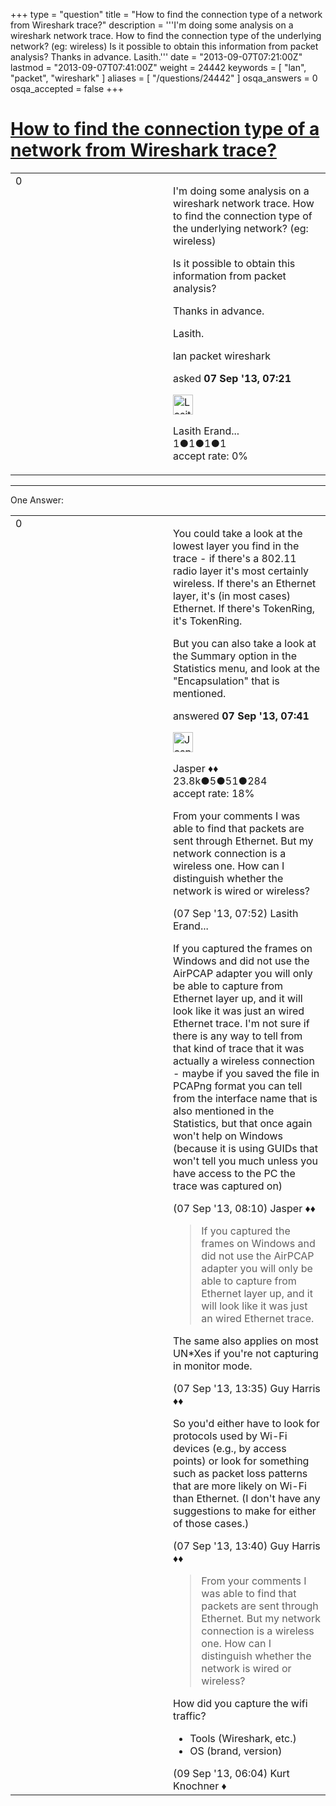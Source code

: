 +++
type = "question"
title = "How to find the connection type of a network from Wireshark trace?"
description = '''I&#x27;m doing some analysis on a wireshark network trace. How to find the connection type of the underlying network? (eg: wireless) Is it possible to obtain this information from packet analysis? Thanks in advance. Lasith.'''
date = "2013-09-07T07:21:00Z"
lastmod = "2013-09-07T07:41:00Z"
weight = 24442
keywords = [ "lan", "packet", "wireshark" ]
aliases = [ "/questions/24442" ]
osqa_answers = 0
osqa_accepted = false
+++

<div class="headNormal">

# [How to find the connection type of a network from Wireshark trace?](/questions/24442/how-to-find-the-connection-type-of-a-network-from-wireshark-trace)

</div>

<div id="main-body">

<div id="askform">

<table id="question-table" style="width:100%;"><colgroup><col style="width: 50%" /><col style="width: 50%" /></colgroup><tbody><tr class="odd"><td style="width: 30px; vertical-align: top"><div class="vote-buttons"><div id="post-24442-score" class="post-score" title="current number of votes">0</div><div id="favorite-count" class="favorite-count"></div></div></td><td><div id="item-right"><div class="question-body"><p>I'm doing some analysis on a wireshark network trace. How to find the connection type of the underlying network? (eg: wireless)</p><p>Is it possible to obtain this information from packet analysis?</p><p>Thanks in advance.</p><p>Lasith.</p></div><div id="question-tags" class="tags-container tags">lan packet wireshark</div><div id="question-controls" class="post-controls"></div><div class="post-update-info-container"><div class="post-update-info post-update-info-user"><p>asked <strong>07 Sep '13, 07:21</strong></p><img src="https://secure.gravatar.com/avatar/b45da046cc88ee70f4ce6da77b44c137?s=32&amp;d=identicon&amp;r=g" class="gravatar" width="32" height="32" alt="Lasith%20Eranda%20Haputhanthiri&#39;s gravatar image" /><p>Lasith Erand...<br />
<span class="score" title="1 reputation points">1</span><span title="1 badges"><span class="badge1">●</span><span class="badgecount">1</span></span><span title="1 badges"><span class="silver">●</span><span class="badgecount">1</span></span><span title="1 badges"><span class="bronze">●</span><span class="badgecount">1</span></span><br />
<span class="accept_rate" title="Rate of the user&#39;s accepted answers">accept rate:</span> <span title="Lasith Eranda Haputhanthiri has no accepted answers">0%</span></p></div></div><div id="comments-container-24442" class="comments-container"></div><div id="comment-tools-24442" class="comment-tools"></div><div class="clear"></div><div id="comment-24442-form-container" class="comment-form-container"></div><div class="clear"></div></div></td></tr></tbody></table>

------------------------------------------------------------------------

<div class="tabBar">

<span id="sort-top"></span>

<div class="headQuestions">

One Answer:

</div>

</div>

<span id="24443"></span>

<div id="answer-container-24443" class="answer">

<table style="width:100%;"><colgroup><col style="width: 50%" /><col style="width: 50%" /></colgroup><tbody><tr class="odd"><td style="width: 30px; vertical-align: top"><div class="vote-buttons"><div id="post-24443-score" class="post-score" title="current number of votes">0</div></div></td><td><div class="item-right"><div class="answer-body"><p>You could take a look at the lowest layer you find in the trace - if there's a 802.11 radio layer it's most certainly wireless. If there's an Ethernet layer, it's (in most cases) Ethernet. If there's TokenRing, it's TokenRing.</p><p>But you can also take a look at the Summary option in the Statistics menu, and look at the "Encapsulation" that is mentioned.</p></div><div class="answer-controls post-controls"></div><div class="post-update-info-container"><div class="post-update-info post-update-info-user"><p>answered <strong>07 Sep '13, 07:41</strong></p><img src="https://secure.gravatar.com/avatar/c578ba2967741f25aebd6afef702f432?s=32&amp;d=identicon&amp;r=g" class="gravatar" width="32" height="32" alt="Jasper&#39;s gravatar image" /><p>Jasper ♦♦<br />
<span class="score" title="23806 reputation points"><span>23.8k</span></span><span title="5 badges"><span class="badge1">●</span><span class="badgecount">5</span></span><span title="51 badges"><span class="silver">●</span><span class="badgecount">51</span></span><span title="284 badges"><span class="bronze">●</span><span class="badgecount">284</span></span><br />
<span class="accept_rate" title="Rate of the user&#39;s accepted answers">accept rate:</span> <span title="Jasper has 263 accepted answers">18%</span></p></div></div><div id="comments-container-24443" class="comments-container"><span id="24444"></span><div id="comment-24444" class="comment"><div id="post-24444-score" class="comment-score"></div><div class="comment-text"><p>From your comments I was able to find that packets are sent through Ethernet. But my network connection is a wireless one. How can I distinguish whether the network is wired or wireless?</p></div><div id="comment-24444-info" class="comment-info"><span class="comment-age">(07 Sep '13, 07:52)</span> Lasith Erand...</div></div><span id="24445"></span><div id="comment-24445" class="comment"><div id="post-24445-score" class="comment-score"></div><div class="comment-text"><p>If you captured the frames on Windows and did not use the AirPCAP adapter you will only be able to capture from Ethernet layer up, and it will look like it was just an wired Ethernet trace. I'm not sure if there is any way to tell from that kind of trace that it was actually a wireless connection - maybe if you saved the file in PCAPng format you can tell from the interface name that is also mentioned in the Statistics, but that once again won't help on Windows (because it is using GUIDs that won't tell you much unless you have access to the PC the trace was captured on)</p></div><div id="comment-24445-info" class="comment-info"><span class="comment-age">(07 Sep '13, 08:10)</span> Jasper ♦♦</div></div><span id="24451"></span><div id="comment-24451" class="comment"><div id="post-24451-score" class="comment-score"></div><div class="comment-text"><blockquote><p>If you captured the frames on Windows and did not use the AirPCAP adapter you will only be able to capture from Ethernet layer up, and it will look like it was just an wired Ethernet trace.</p></blockquote><p>The same also applies on most UN*Xes if you're not capturing in monitor mode.</p></div><div id="comment-24451-info" class="comment-info"><span class="comment-age">(07 Sep '13, 13:35)</span> Guy Harris ♦♦</div></div><span id="24452"></span><div id="comment-24452" class="comment"><div id="post-24452-score" class="comment-score"></div><div class="comment-text"><p>So you'd either have to look for protocols used by Wi-Fi devices (e.g., by access points) or look for something such as packet loss patterns that are more likely on Wi-Fi than Ethernet. (I don't have any suggestions to make for either of those cases.)</p></div><div id="comment-24452-info" class="comment-info"><span class="comment-age">(07 Sep '13, 13:40)</span> Guy Harris ♦♦</div></div><span id="24476"></span><div id="comment-24476" class="comment"><div id="post-24476-score" class="comment-score"></div><div class="comment-text"><blockquote><p>From your comments I was able to find that packets are sent through Ethernet. But my network connection is a wireless one. How can I distinguish whether the network is wired or wireless?</p></blockquote><p>How did you capture the wifi traffic?</p><ul><li>Tools (Wireshark, etc.)</li><li>OS (brand, version)</li></ul></div><div id="comment-24476-info" class="comment-info"><span class="comment-age">(09 Sep '13, 06:04)</span> Kurt Knochner ♦</div></div></div><div id="comment-tools-24443" class="comment-tools"></div><div class="clear"></div><div id="comment-24443-form-container" class="comment-form-container"></div><div class="clear"></div></div></td></tr></tbody></table>

</div>

<div class="paginator-container-left">

</div>

</div>

</div>

